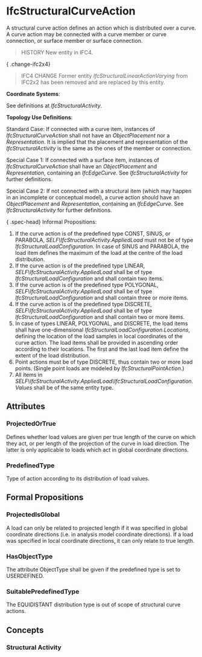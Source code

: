# IfcStructuralCurveAction

A structural curve action defines an action which is distributed over a curve. A curve action may be connected with a curve member or curve connection, or surface member or surface connection.

> HISTORY  New entity in IFC4.

{ .change-ifc2x4}
> IFC4 CHANGE  Former entity _IfcStructuralLinearActionVarying_ from IFC2x2 has been removed and are replaced by this entity.

****Coordinate Systems****:

See definitions at _IfcStructuralActivity_.

****Topology Use Definitions****:

Standard Case:
If connected with a curve item, instances of _IfcStructuralCurveAction_ shall not have an _ObjectPlacement_ nor a _Representation_. It is implied that the placement and representation of the _IfcStructuralActivity_ is the same as the ones of the member or connection.

Special Case 1:
If connected with a surface item, instances of _IfcStructuralCurveAction_ shall have an _ObjectPlacement_ and _Representation_, containing an _IfcEdgeCurve_. See _IfcStructuralActivity_ for further definitions.

Special Case 2:
If not connected with a structural item (which may happen in an incomplete or conceptual model), a curve action should have an _ObjectPlacement_ and _Representation_, containing an _IfcEdgeCurve_. See _IfcStructuralActivity_ for further definitions.

{ .spec-head}
Informal Propositions:

1. If the curve action is of the predefined type CONST, SINUS, or PARABOLA, _SELF\IfcStructuralActivity.AppliedLoad_ must not be of type _IfcStructuralLoadConfiguration_. In case of SINUS and PARABOLA, the load item defines the maximum of the load at the centre of the load distribution.
2. If the curve action is of the predefined type LINEAR, _SELF\IfcStructuralActivity.AppliedLoad_ shall be of type _IfcStructuralLoadConfiguration_ and shall contain two items.
3. If the curve action is of the predefined type POLYGONAL, _SELF\IfcStructuralActivity.AppliedLoad_ shall be of type _IfcStructuralLoadConfiguration_ and shall contain three or more items.
4. If the curve action is of the predefined type DISCRETE, _SELF\IfcStructuralActivity.AppliedLoad_ shall be of type _IfcStructuralLoadConfiguration_ and shall contain two or more items.
5. In case of types LINEAR, POLYGONAL, and DISCRETE, the load items shall have one-dimensional _IfcStructuralLoadConfiguration.Locations_, defining the location of the load samples in local coordinates of the curve action. The load items shall be provided in ascending order according to their locations. The first and the last load item define the extent of the load distribution.
6. Point actions must be of type DISCRETE, thus contain two or more load points. (Single point loads are modeled by _IfcStructuralPointAction_.)
7. All items in _SELF\IfcStructuralActivity.AppliedLoad\IfcStructuralLoadConfiguration.Values_ shall be of the same entity type.

## Attributes

### ProjectedOrTrue
Defines whether load values are given per true length of the curve on which they act, or per length of the projection of the curve in load direction.  The latter is only applicable to loads which act in global coordinate directions.

### PredefinedType
Type of action according to its distribution of load values.

## Formal Propositions

### ProjectedIsGlobal
A load can only be related to projected length if it was specified in global coordinate directions (i.e. in analysis model coordinate directions).  If a load was specified in local coordinate directions, it can only relate to true length.

### HasObjectType
The attribute ObjectType shall be given if the predefined type is set to USERDEFINED.

### SuitablePredefinedType
The EQUIDISTANT distribution type is out of scope of structural curve actions.

## Concepts

### Structural Activity


